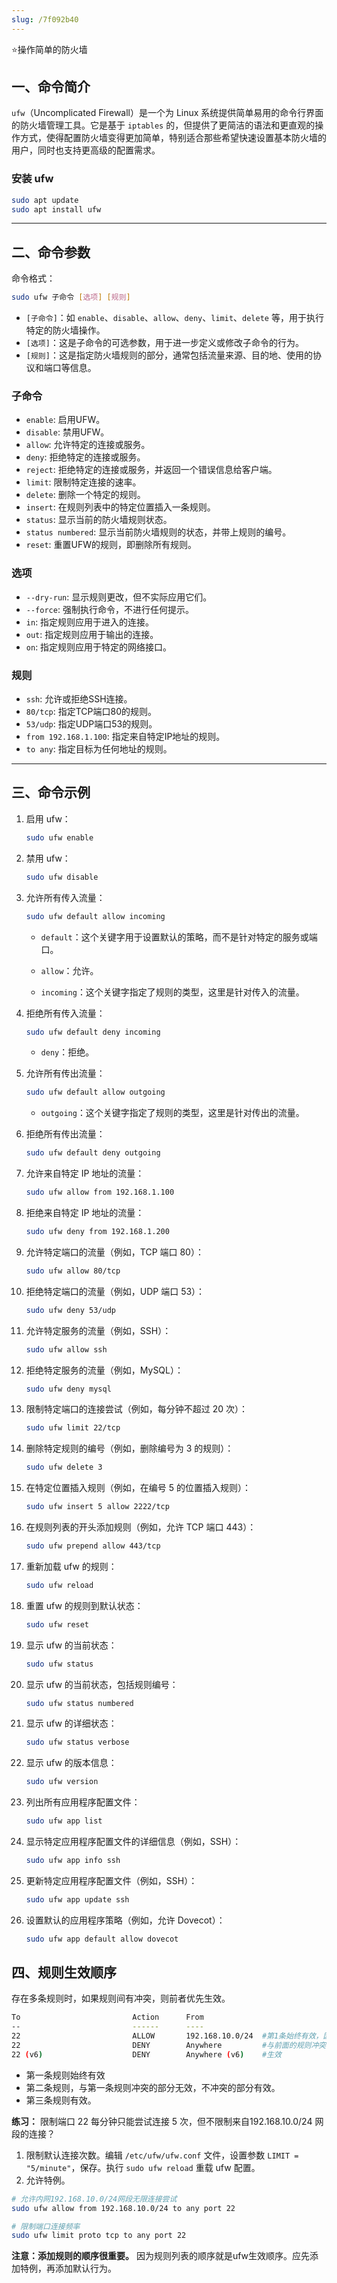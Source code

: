 ```yaml
---
slug: /7f092b40
---
```

⭐操作简单的防火墙

## 一、命令简介

`ufw`（Uncomplicated Firewall）是一个为 Linux 系统提供简单易用的命令行界面的防火墙管理工具。它是基于 `iptables` 的，但提供了更简洁的语法和更直观的操作方式，使得配置防火墙变得更加简单，特别适合那些希望快速设置基本防火墙的用户，同时也支持更高级的配置需求。

### 安装 ufw

```bash
sudo apt update
sudo apt install ufw
```

---

## 二、命令参数

命令格式：

```bash
sudo ufw 子命令 [选项] [规则]
```

* `[子命令]`：如 `enable`、`disable`、`allow`、`deny`、`limit`、`delete` 等，用于执行特定的防火墙操作。
* `[选项]`：这是子命令的可选参数，用于进一步定义或修改子命令的行为。
* `[规则]`：这是指定防火墙规则的部分，通常包括流量来源、目的地、使用的协议和端口等信息。

### 子命令

* `enable`: 启用UFW。
* `disable`: 禁用UFW。
* `allow`: 允许特定的连接或服务。
* `deny`: 拒绝特定的连接或服务。
* `reject`: 拒绝特定的连接或服务，并返回一个错误信息给客户端。
* `limit`: 限制特定连接的速率。
* `delete`: 删除一个特定的规则。
* `insert`: 在规则列表中的特定位置插入一条规则。
* `status`: 显示当前的防火墙规则状态。
* `status numbered`: 显示当前防火墙规则的状态，并带上规则的编号。
* `reset`: 重置UFW的规则，即删除所有规则。

### 选项

* `--dry-run`: 显示规则更改，但不实际应用它们。
* `--force`: 强制执行命令，不进行任何提示。
* `in`: 指定规则应用于进入的连接。
* `out`: 指定规则应用于输出的连接。
* `on`: 指定规则应用于特定的网络接口。

### 规则

* `ssh`: 允许或拒绝SSH连接。
* `80/tcp`: 指定TCP端口80的规则。
* `53/udp`: 指定UDP端口53的规则。
* `from 192.168.1.100`: 指定来自特定IP地址的规则。
* `to any`: 指定目标为任何地址的规则。

---

## 三、命令示例

1. 启用 ufw：

    ```bash
    sudo ufw enable
    ```
2. 禁用 ufw：

    ```bash
    sudo ufw disable
    ```
3. 允许所有传入流量：

    ```bash
    sudo ufw default allow incoming
    ```

    * `default`：这个关键字用于设置默认的策略，而不是针对特定的服务或端口。

    * `allow`：允许。
    * `incoming`：这个关键字指定了规则的类型，这里是针对传入的流量。
4. 拒绝所有传入流量：

    ```bash
    sudo ufw default deny incoming
    ```

    * `deny`：拒绝。
5. 允许所有传出流量：

    ```bash
    sudo ufw default allow outgoing
    ```

    * `outgoing`：这个关键字指定了规则的类型，这里是针对传出的流量。
6. 拒绝所有传出流量：

    ```bash
    sudo ufw default deny outgoing
    ```
7. 允许来自特定 IP 地址的流量：

    ```bash
    sudo ufw allow from 192.168.1.100
    ```
8. 拒绝来自特定 IP 地址的流量：

    ```bash
    sudo ufw deny from 192.168.1.200
    ```
9. 允许特定端口的流量（例如，TCP 端口 80）：

    ```bash
    sudo ufw allow 80/tcp
    ```
10. 拒绝特定端口的流量（例如，UDP 端口 53）：

     ```bash
     sudo ufw deny 53/udp
     ```
11. 允许特定服务的流量（例如，SSH）：

     ```bash
     sudo ufw allow ssh
     ```
12. 拒绝特定服务的流量（例如，MySQL）：

     ```bash
     sudo ufw deny mysql
     ```
13. 限制特定端口的连接尝试（例如，每分钟不超过 20 次）：

     ```bash
     sudo ufw limit 22/tcp
     ```
14. 删除特定规则的编号（例如，删除编号为 3 的规则）：

     ```bash
     sudo ufw delete 3
     ```
15. 在特定位置插入规则（例如，在编号 5 的位置插入规则）：

     ```bash
     sudo ufw insert 5 allow 2222/tcp
     ```
16. 在规则列表的开头添加规则（例如，允许 TCP 端口 443）：

     ```bash
     sudo ufw prepend allow 443/tcp
     ```
17. 重新加载 ufw 的规则：

     ```bash
     sudo ufw reload
     ```
18. 重置 ufw 的规则到默认状态：

     ```bash
     sudo ufw reset
     ```
19. 显示 ufw 的当前状态：

     ```bash
     sudo ufw status
     ```
20. 显示 ufw 的当前状态，包括规则编号：

     ```bash
     sudo ufw status numbered
     ```
21. 显示 ufw 的详细状态：

     ```bash
     sudo ufw status verbose
     ```
22. 显示 ufw 的版本信息：

     ```bash
     sudo ufw version
     ```
23. 列出所有应用程序配置文件：

     ```bash
     sudo ufw app list
     ```
24. 显示特定应用程序配置文件的详细信息（例如，SSH）：

     ```bash
     sudo ufw app info ssh
     ```
25. 更新特定应用程序配置文件（例如，SSH）：

     ```bash
     sudo ufw app update ssh
     ```
26. 设置默认的应用程序策略（例如，允许 Dovecot）：

     ```bash
     sudo ufw app default allow dovecot
     ```


## 四、规则生效顺序

存在多条规则时，如果规则间有冲突，则前者优先生效。

```bash
To                         Action      From
--                         ------      ----
22                         ALLOW       192.168.10.0/24  #第1条始终有效，因为它在最前面。
22                         DENY        Anywhere         #与前面的规则冲突，只能部分生效，DENY对规则1描述的网段不生效。
22 (v6)                    DENY        Anywhere (v6)	#生效
```

* 第一条规则始终有效
* 第二条规则，与第一条规则冲突的部分无效，不冲突的部分有效。
* 第三条规则有效。


**练习：** 限制端口 22 每分钟只能尝试连接 5 次，但不限制来自192.168.10.0/24 网段的连接？

1. 限制默认连接次数。编辑 `/etc/ufw/ufw.conf` 文件，设置参数 `LIMIT = "5/minute"`，保存。执行 `sudo ufw reload` 重载 ufw 配置。
2. 允许特例。

```bash
# 允许内网192.168.10.0/24网段无限连接尝试
sudo ufw allow from 192.168.10.0/24 to any port 22

# 限制端口连接频率
sudo ufw limit proto tcp to any port 22
```


**注意：添加规则的顺序很重要。** 因为规则列表的顺序就是ufw生效顺序。应先添加特例，再添加默认行为。
